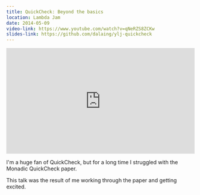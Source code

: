 ```yaml
---
title: QuickCheck: Beyond the basics
location: Lambda Jam
date: 2014-05-09
video-link: https://www.youtube.com/watch?v=qNeRZS8ZCKw
slides-link: https://github.com/dalaing/ylj-quickcheck
---
```


<iframe width="500" height="281" src="https://www.youtube.com/embed/qNeRZS8ZCKw" frameborder="0" allowfullscreen></iframe>

I'm a huge fan of QuickCheck, but for a long time I struggled with the Monadic QuickCheck paper.

This talk was the result of me working through the paper and getting excited.

